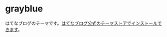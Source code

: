 # grayblue
はてなブログのテーマです。<a href="http://blog.hatena.ne.jp/-/store/theme/6653812171402697532">はてなブログ公式のテーマストアでインストールできます</a>。
